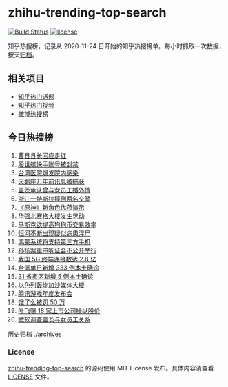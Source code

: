 # zhihu-trending-top-search

[![Build Status](https://github.com/justjavac/zhihu-trending-top-search/workflows/ci/badge.svg?branch=main)](https://github.com/justjavac/zhihu-trending-top-search/actions)
[![license](https://img.shields.io/github/license/justjavac/zhihu-trending-top-search)](https://github.com/justjavac/zhihu-trending-top-search/blob/main/LICENSE)

知乎热搜榜，记录从 2020-11-24 日开始的知乎热搜榜单。每小时抓取一次数据，按天[归档](./archives)。

## 相关项目

- [知乎热门话题](https://github.com/justjavac/zhihu-trending-hot-questions)
- [知乎热门视频](https://github.com/justjavac/zhihu-trending-hot-video)
- [微博热搜榜](https://github.com/justjavac/weibo-trending-hot-search)

## 今日热搜榜

<!-- BEGIN -->
<!-- 最后更新时间 Tue May 18 2021 16:08:18 GMT+0800 (China Standard Time) -->

1. [曹县县长回应走红](https://www.zhihu.com/search?q=曹县)
2. [殷世航快手账号被封禁](https://www.zhihu.com/search?q=殷世航)
3. [台湾医院爆发院内感染](https://www.zhihu.com/search?q=台湾疫情)
4. [天鹅座万年前讯息被捕获](https://www.zhihu.com/search?q=天鹅座)
5. [盖茨承认曾与女员工婚外情](https://www.zhihu.com/search?q=比尔盖茨)
6. [浙江一特斯拉撞倒两名交警](https://www.zhihu.com/search?q=特斯拉)
7. [《原神》新角色优菈演示](https://www.zhihu.com/search?q=原神)
8. [华强北赛格大楼发生晃动](https://www.zhihu.com/search?q=华强北)
9. [马斯克欲提高狗狗币交易效率](https://www.zhihu.com/search?q=马斯克)
10. [恒河不断出现疑似病患浮尸](https://www.zhihu.com/search?q=恒河)
11. [鸿蒙系统将支持第三方手机](https://www.zhihu.com/search?q=鸿蒙系统)
12. [孙杨案重审听证会不公开举行](https://www.zhihu.com/search?q=孙杨)
13. [我国 5G 终端连接数达 2.8 亿](https://www.zhihu.com/search?q=5g)
14. [台湾单日新增 333 例本土确诊](https://www.zhihu.com/search?q=台湾疫情)
15. [31 省市区新增 5 例本土确诊](https://www.zhihu.com/search?q=31省市区新增)
16. [以色列轰炸加沙媒体大楼](https://www.zhihu.com/search?q=以色列)
17. [腾讯游戏年度发布会](https://www.zhihu.com/search?q=腾讯游戏)
18. [饿了么被罚 50 万](https://www.zhihu.com/search?q=饿了么)
19. [叶飞曝 18 家上市公司操纵股价](https://www.zhihu.com/search?q=叶飞)
20. [微软调查盖茨与女员工关系](https://www.zhihu.com/search?q=比尔盖茨)

<!-- END -->

历史归档 [./archives](./archives)

### License

[zhihu-trending-top-search](https://github.com/justjavac/zhihu-trending-top-search)
的源码使用 MIT License 发布。具体内容请查看 [LICENSE](./LICENSE) 文件。

